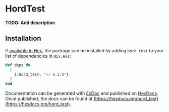 # HordTest

**TODO: Add description**

## Installation

If [available in Hex](https://hex.pm/docs/publish), the package can be installed
by adding `hord_test` to your list of dependencies in `mix.exs`:

```elixir
def deps do
  [
    {:hord_test, "~> 0.1.0"}
  ]
end
```

Documentation can be generated with [ExDoc](https://github.com/elixir-lang/ex_doc)
and published on [HexDocs](https://hexdocs.pm). Once published, the docs can
be found at [https://hexdocs.pm/hord_test](https://hexdocs.pm/hord_test).

